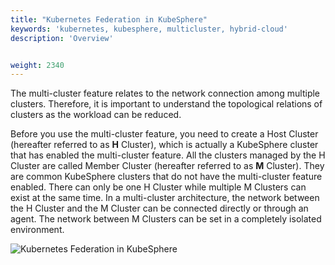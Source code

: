 ```yaml
---
title: "Kubernetes Federation in KubeSphere"
keywords: 'kubernetes, kubesphere, multicluster, hybrid-cloud'
description: 'Overview'


weight: 2340
---
```


The multi-cluster feature relates to the network connection among multiple clusters. Therefore, it is important to understand the topological relations of clusters as the workload can be reduced.

Before you use the multi-cluster feature, you need to create a Host Cluster (hereafter referred to as **H** Cluster), which is actually a KubeSphere cluster that has enabled the multi-cluster feature. All the clusters managed by the H Cluster are called Member Cluster (hereafter referred to as **M** Cluster). They are common KubeSphere clusters that do not have the multi-cluster feature enabled. There can only be one H Cluster while multiple M Clusters can exist at the same time. In a multi-cluster architecture, the network between the H Cluster and the M Cluster can be connected directly or through an agent. The network between M Clusters can be set in a completely isolated environment.

![Kubernetes Federation in KubeSphere](https://ap3.qingstor.com/kubesphere-website/docs/20200907232319.png)
